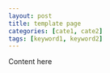 ```yaml
---
layout: post
title: template page
categories: [cate1, cate2]
tags: [keyword1, keyword2]
---
```


Content here
